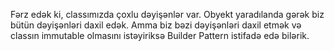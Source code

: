 Fərz edək ki, classımızda çoxlu dəyişənlər var. Obyekt yaradılanda gərək biz bütün dəyişənləri daxil edək.
Amma biz bəzi dəyişənləri daxil etmək və classın immutable olmasını istəyiriksə Builder Pattern istifadə edə bilərik. 